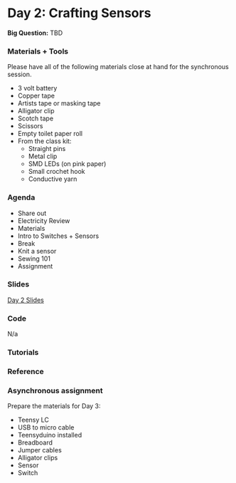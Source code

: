 # Day 2: Crafting Sensors
**Big Question:** TBD

### Materials + Tools
Please have all of the following materials close at hand for the synchronous session.
- 3 volt battery
- Copper tape
- Artists tape or masking tape
- Alligator clip
- Scotch tape
- Scissors
- Empty toilet paper roll
- From the class kit:
  - Straight pins
  - Metal clip
  - SMD LEDs (on pink paper)
  - Small crochet hook
  - Conductive yarn

### Agenda
- Share out
- Electricity Review
- Materials
- Intro to Switches + Sensors
- Break
- Knit a sensor
- Sewing 101
- Assignment


### Slides
[Day 2 Slides](https://docs.google.com/presentation/d/1ZvIQkCAeHPzeSKMTxDaY3o4m2w55tibS2A2hs-vlB_E/edit#slide=id.g4fff4d02ae_0_162)

### Code 
N/a

### Tutorials

### Reference

### Asynchronous assignment
Prepare the materials for Day 3:
- Teensy LC
- USB to micro cable
- Teensyduino installed
- Breadboard
- Jumper cables
- Alligator clips
- Sensor
- Switch

